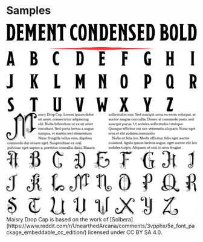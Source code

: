 # Samples

<img src='./images/DementCondensed-Bold.svg' />
<img src='./images/DementCondensed-Bold-glyphs.svg' />

<img src='./images/MaisryDC-Regular.svg' />
<img src='./images/MaisryDC-Regular-glyphs.svg' />
Maisry Drop Cap is based on the work of [Solbera](https://www.reddit.com/r/UnearthedArcana/comments/3vpphx/5e_font_package_embeddable_cc_edition/) licensed under CC BY SA 4.0.
